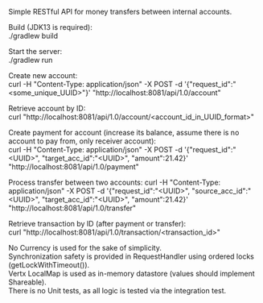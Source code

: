 Simple RESTful API for money transfers between internal accounts.

Build (JDK13 is required):  
./gradlew build

Start the server:  
./gradlew run

Create new account:  
curl -H "Content-Type: application/json" -X POST -d '{"request_id":"<some_unique_UUID>"}' "http://localhost:8081/api/1.0/account"

Retrieve account by ID:  
curl "http://localhost:8081/api/1.0/account/<account_id_in_UUID_format>"

Create payment for account (increase its balance, assume there is no account to pay from, only receiver account):  
curl -H "Content-Type: application/json" -X POST -d '{"request_id":"\<UUID\>", "target_acc_id":"\<UUID\>", "amount":21.42}' "http://localhost:8081/api/1.0/payment"

Process transfer between two accounts:
curl -H "Content-Type: application/json" -X POST -d '{"request_id":"\<UUID\>", "source_acc_id":"\<UUID\>", "target_acc_id":"\<UUID\>", "amount":21.42}' "http://localhost:8081/api/1.0/transfer"

Retrieve transaction by ID (after payment or transfer):  
curl "http://localhost:8081/api/1.0/transaction/<transaction_id>"  

No Currency is used for the sake of simplicity.  
Synchronization safety is provided in RequestHandler using ordered locks (getLockWithTimeout()).  
Vertx LocalMap is used as in-memory datastore (values should implement Shareable).  
There is no Unit tests, as all logic is tested via the integration test.
